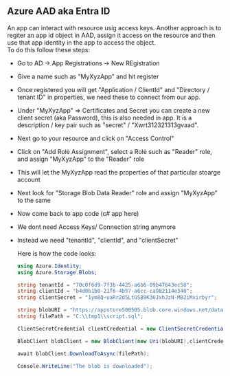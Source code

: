 ## Azure AAD aka Entra ID

An app can interact with resource usig access keys. Another approach is to regiter an app id object in AAD, assign it access on the resource and then use that app identity in the app to access the object.<br>
To do this follow these steps:<br>
- Go to AD -> App Registrations -> New REgistration
- Give a name such as "MyXyzApp" and hit register
- Once registered you will get "Application / ClientId" and "Directory / tenant ID" in properties, we need these to connect from our app.
- Under "MyXyzApp" => Certificates and Secret you can create a new client secret (aka Password), this is also needed in app. It is a description / key pair such as "secret" / "Xwrt312321313gvaad".
- Next go to your resource and click on "Access Control"
- Click on "Add Role Assignment", select a Role such as "Reader" role, and assign "MyXyzApp" to the "Reader" role
- This will let the MyXyzApp read the properties of that particular stoarge account
- Next look for "Storage Blob Data Reader" role and assign "MyXyzApp" to the same
- Now come back to app code (c# app here)
- We dont need Access Keys/ Connection string anymore
- Instead we need "tenantId", "clientId", and "clientSecret"

  Here is how the code looks:
  ```c#
  using Azure.Identity;
  using Azure.Storage.Blobs;
  
  string tenantId = "70c0f6d9-7f3b-4425-a6b6-09b47643ec58";
  string clientId = "b4d0b1b0-21f6-4b57-a6cc-ca982114e340";
  string clientSecret = "1ym8Q~uaRr2d5LtGSB9K36JxhJzN-MB2iMxirbyr";
  
  string blobURI = "https://appstore500505.blob.core.windows.net/data/script.sql";
  string filePath = "C:\\tmp1\\script.sql";
  
  ClientSecretCredential clientCredential = new ClientSecretCredential(tenantId, clientId, clientSecret);
  
  BlobClient blobClient = new BlobClient(new Uri(blobURI),clientCredential);
  
  await blobClient.DownloadToAsync(filePath);
  
  Console.WriteLine("The blob is downloaded");
  ```
